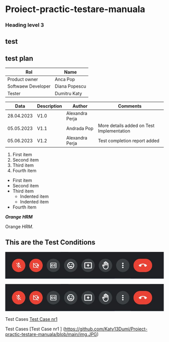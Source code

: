 # Proiect-practic-testare-manuala
### Heading level 3
<h2>test</h2>
<h2>test plan</h2>

| Rol  | Name  |
|---|---|
| Product owner | Anca Pop |
| Softwaew Developer | Diana Popescu |
| Tester | Dumitru Katy |

| Data  | Description  | Author  | Comments  |
|---|---|---|---|
| 28.04.2023| V1.0 | Alexandra Perja |  |
| 05.05.2023 | V1.1 | Andrada Pop | More details added on Test Implementation |
| 05.06.2023 | V1.2 | Alexandra Perja |  Test completion report added |

1. First item
2. Second item
3. Third item
4. Fourth item

- First item
- Second item
- Third item
    - Indented item
    - Indented item
- Fourth item

***Orange HRM***

Orange *HRM*.

## This are the Test Conditions
![TEST CONDITION ](https://github.com/Katy13Dumi/Proiect-practic-testare-manuala/blob/main/img.JPG)

![TEST CONDITION ](https://github.com/Katy13Dumi/Proiect-practic-testare-manuala/blob/main/img.JPG?raw=true)

Test Cases [Test Case nr1 ](https://github.com/Katy13Dumi/Proiect-practic-testare-manuala/blob/main/img.JPG)

Test Cases [Test Case nr1 ] (https://github.com/Katy13Dumi/Proiect-practic-testare-manuala/blob/main/img.JPG)
